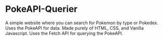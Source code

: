 # PokeAPI-Querier
A simple website where you can search for Pokemon by type or Pokedex. Uses the PokeAPI for data.
Made purely of HTML, CSS, and Vanilla Javascript.
Uses the Fetch API for querying the PokeAPI.